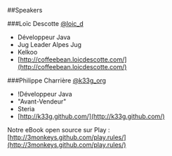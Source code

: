 ##Speakers

###Loïc Descotte [@loic_d](@loic_d)

- Développeur Java
- Jug Leader Alpes Jug
- Kelkoo
- [http://coffeebean.loicdescotte.com/](http://coffeebean.loicdescotte.com/)

###Philippe Charrière [@k33g_org](@k33g_org)

- !Développeur Java
- "Avant-Vendeur"
- Steria
- [http://k33g.github.com/](http://k33g.github.com/)

Notre eBook open source sur Play : [http://3monkeys.github.com/play.rules/](http://3monkeys.github.com/play.rules/)

